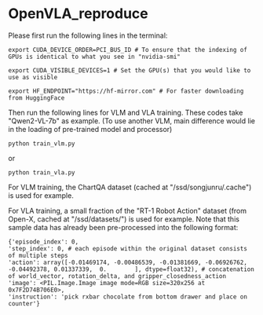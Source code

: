 # OpenVLA_reproduce

Please first run the following lines in the terminal: 
```
export CUDA_DEVICE_ORDER=PCI_BUS_ID # To ensure that the indexing of GPUs is identical to what you see in "nvidia-smi"

export CUDA_VISIBLE_DEVICES=1 # Set the GPU(s) that you would like to use as visible

export HF_ENDPOINT="https://hf-mirror.com" # For faster downloading from HuggingFace
```

Then run the following lines for VLM and VLA training. These codes take "Qwen2-VL-7b" as example. (To use another VLM, main difference would lie in the loading of pre-trained model and processor)
```
python train_vlm.py
```
or
```
python train_vla.py
```

For VLM training, the ChartQA dataset (cached at "/ssd/songjunru/.cache") is used for example. 

For VLA training, a small fraction of the "RT-1 Robot Action" dataset (from Open-X, cached at "/ssd/datasets/") is used for example. Note that this sample data has already been pre-processed into the following format: 
```
{'episode_index': 0,
'step_index': 0, # each episode within the original dataset consists of multiple steps
'action': array([-0.01469174, -0.00486539, -0.01381669, -0.06926762, -0.04492378, 0.01337339,  0.        ], dtype=float32), # concatenation of world_vector, rotation_delta, and gripper_closedness_action
'image': <PIL.Image.Image image mode=RGB size=320x256 at 0x7F2D74B706E0>,
'instruction': 'pick rxbar chocolate from bottom drawer and place on counter'}
```
